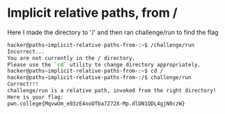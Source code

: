 # Implicit relative paths, from /

Here I made the directory to '/' and then ran challenge/run to find the flag

```bash
hacker@paths~implicit-relative-paths-from-:~$ /challenge/run
Incorrect...
You are not currently in the / directory.
Please use the `cd` utility to change directory appropriately.
hacker@paths~implicit-relative-paths-from-:~$ cd /
hacker@paths~implicit-relative-paths-from-:/$ challenge/run
Correct!!!
challenge/run is a relative path, invoked from the right directory!
Here is your flag:
pwn.college{MqvwUm_e03zE4xoQTba7Z72X-Mp.dlDN1QDL4gjN0czW}
```
